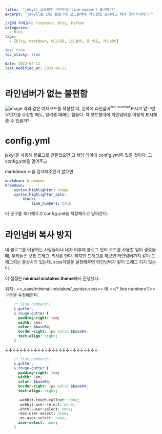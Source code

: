 ```yaml
---
title:  "jekyll 코드블럭 라인번호(line-number) 표시하기"
excerpt: "jekyll로 만든 블로그에 코드블럭에 라인번호 표시하고 복사 용이하게하기."

//현재 카테고리: Comptuer, Blog, Python
categories:
  - Blog
tags:
  - [blog, markdown, 마크다운, 코드블럭, 줄 번호, 라인넘버]

toc: true
toc_sticky: true

date: 2023-04-11
last_modified_at: 2023-04-11
---
```


# 라인넘버가 없는 불편함
![image](https://user-images.githubusercontent.com/128434645/231088585-7cf276b1-ef67-4691-a079-7c52e9f30c2c.png)
이와 같은 예제코드를 작성할 때, 왼쪽에 라인넘버<sup>line number</sup>표시가 없으면 무언가를 수정할 때도, 알려줄 때에도 힘들다. 저 코드블럭에 라인넘버를 어떻게 표시해줄 수 있을까?

# config.yml
jekyll을 사용해 블로그를 만들었으면 그 해당 테마에 config.yml이 있을 것이다. 그 config.yml을 열어주고

markdown ←을 검색해주던가 없으면

``` yml
markdown: kramdown
kramdown:
    syntax_highlighter: rouge
    syntax_highlighter_opts:
        block: 
            line_numbers: true
```

이 문구를 추가해주고 config.yml을 저장해주고 닫아준다.

# 라인넘버 복사 방지
내 블로그를 이용하는 사람들이나 내가 이후에 블로그 안의 코드를 사용할 일이 생겼을 때, 우리들은 보통 드래그-복사를 한다. 하지만 드래그를 해보면 라인넘버까지 같이 드래그되는 불상사가 있는데, scss파일을 설정해주면 라인넘버가 같이 드래그 되지 않는다.

이 설정은 **minimal mistakes theme**에서 진행했다.

위치 : ==_sass/minimal-mistakes/_syntax.scss==
에 ==/* line numbers*/== 구문을 수정해준다.

``` sass
    /* line numbers*/
    &.gutter,
    &.rouge-gutter {
      padding-right: 1em;
      width: 1em;
      color: $base04;
      border-right: 1px solid $base04;
      text-align: right;
    }
```
↓↓↓↓↓↓↓↓↓↓↓↓↓↓↓↓↓↓↓↓↓↓↓↓↓↓
``` sass
    /* line numbers*/
    &.gutter,
    &.rouge-gutter {
      padding-right: 1em;
      width: 1em;
      color: $base04;
      border-right: 1px solid $base04;
      text-align: right;
      
      -webkit-touch-callout: none;
      -webkit-user-select: none;
      -khtml-user-select: none;
      -moz-user-select: none;
      -ms-user-select: none;
      user-select: none;
    }
```